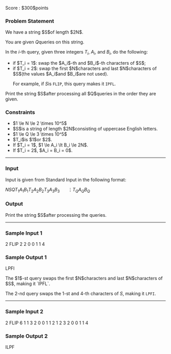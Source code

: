 
<div>

<span>

<span>

<p>
Score : $300$points
</p>

<div>

<section>

### **Problem Statement**

<p>
We have a string $S$of length $2N$.

You are given $Q$queries on this string.

In the $i$-th query, given three integers $T_i$, $A_i$, and $B_i$, do the following:
</p>

<ul>

<li>
if $T_i = 1$: swap the $A_i$-th and $B_i$-th characters of $S$;
</li>

<li>
if $T_i = 2$: swap the first $N$characters and last $N$characters of $S$(the values $A_i$and $B_i$are not used).

For example, if $S$is `FLIP`, this query makes it `IPFL`.
</li>

</ul>

<p>
Print the string $S$after processing all $Q$queries in the order they are given.
</p>

</section>

</div>

<div>

<section>

### **Constraints**

<ul>

<li>
$1 \le N \le 2 \times 10^5$
</li>

<li>
$S$is a string of length $2N$consisting of uppercase English letters.
</li>

<li>
$1 \le Q \le 3 \times 10^5$
</li>

<li>
$T_i$is $1$or $2$.
</li>

<li>
If $T_i = 1$, $1 \le A_i \lt B_i \le 2N$.
</li>

<li>
If $T_i = 2$, $A_i = B_i = 0$.
</li>

</ul>

</section>

</div>

---

<div>

<div>

<section>

### **Input**

<p>
Input is given from Standard Input in the following format:
</p>

<div>

$N$$S$$Q$$T_1$$A_1$$B_1$$T_2$$A_2$$B_2$$T_3$$A_3$$B_3$$\hspace{21pt} \vdots$$T_Q$$A_Q$$B_Q$
</div>

</section>

</div>

<div>

<section>

### **Output**

<p>
Print the string $S$after processing the queries.
</p>

</section>

</div>

</div>

---

<div>

<section>

### **Sample Input 1**

<div>

2
FLIP
2
2 0 0
1 1 4

</div>

</section>

</div>

<div>

<section>

### **Sample Output 1**

<div>

LPFI

</div>

<p>
The $1$-st query swaps the first $N$characters and last $N$characters of $S$, making it `IPFL`.

The $2$-nd query swaps the $1$-st and $4$-th characters of $S$, making it `LPFI`.  
</p>

</section>

</div>

---

<div>

<section>

### **Sample Input 2**

<div>

2
FLIP
6
1 1 3
2 0 0
1 1 2
1 2 3
2 0 0
1 1 4

</div>

</section>

</div>

<div>

<section>

### **Sample Output 2**

<div>

ILPF

</div>

</section>

</div>

</span>

</span>

</div>
